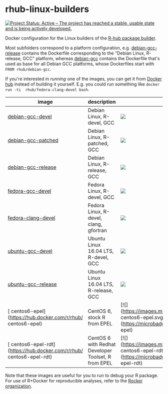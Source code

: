 # rhub-linux-builders

[![Project Status: Active – The project has reached a stable, usable state and is being actively developed.](http://www.repostatus.org/badges/latest/active.svg)](http://www.repostatus.org/#active)

Docker configuration for the Linux builders of the [R-hub package builder](https://builder.r-hub.io/advanced).

Most subfolders correspond to a platform configuration, e.g. [debian-gcc-release](https://github.com/r-hub/rhub-linux-builders/tree/master/debian-gcc-release) contains the Dockerfile corresponding to the "Debian Linux, R-release, GCC" platform, whereas [debian-gcc](https://github.com/r-hub/rhub-linux-builders/tree/master/debian-gcc) contains the Dockerfile that's used as base for all Debian GCC platforms, whose Dockerfiles start with `FROM rhub/debian-gcc`.

If you're interested in _running_ one of the images, you can get it from [Docker hub](https://hub.docker.com/u/rhub) instead of building it yourself. E.g. you could run something like `docker run -ti  rhub/fedora-clang-devel bash`.

image            | description                               | size   | metrics | build status 
---------------- | ----------------------------------------- | ------ | ------- | --------------
[debian-gcc-devel](https://hub.docker.com/r/rhub/debian-gcc-devel)            |  Debian Linux, R-devel, GCC   | [![](https://images.microbadger.com/badges/image/rhub/debian-gcc-devel.svg)](https://microbadger.com/images/rhub/debian-gcc-devel) | [![](https://img.shields.io/docker/pulls/rhub/debian-gcc-devel.svg)](https://hub.docker.com/r/rhub/debian-gcc-devel) |  [![](https://img.shields.io/docker/automated/rhub/debian-gcc-devel.svg)](https://hub.docker.com/r/rhub/debian-gcc-devel/builds)
[debian-gcc-patched](https://hub.docker.com/r/rhub/debian-gcc-patched)            |  Debian Linux, R-patched, GCC   | [![](https://images.microbadger.com/badges/image/rhub/debian-gcc-patched.svg)](https://microbadger.com/images/rhub/debian-gcc-patched) | [![](https://img.shields.io/docker/pulls/rhub/debian-gcc-patched.svg)](https://hub.docker.com/r/rhub/debian-gcc-patched) |  [![](https://img.shields.io/docker/automated/rhub/debian-gcc-patched.svg)](https://hub.docker.com/r/rhub/debian-gcc-patched/builds)
[debian-gcc-release](https://hub.docker.com/r/rhub/debian-gcc-release)            |  Debian Linux, R-release, GCC   | [![](https://images.microbadger.com/badges/image/rhub/debian-gcc-release.svg)](https://microbadger.com/images/rhub/debian-gcc-release) | [![](https://img.shields.io/docker/pulls/rhub/debian-gcc-release.svg)](https://hub.docker.com/r/rhub/debian-gcc-release) |  [![](https://img.shields.io/docker/automated/rhub/debian-gcc-release.svg)](https://hub.docker.com/r/rhub/debian-gcc-release/builds)
[fedora-gcc-devel](https://hub.docker.com/r/rhub/fedora-gcc-devel)            |  Fedora Linux, R-devel, GCC  | [![](https://images.microbadger.com/badges/image/rhub/fedora-gcc-devel.svg)](https://microbadger.com/images/rhub/fedora-gcc-devel) | [![](https://img.shields.io/docker/pulls/rhub/fedora-gcc-devel.svg)](https://hub.docker.com/r/rhub/fedora-gcc-devel) |  [![](https://img.shields.io/docker/automated/rhub/fedora-gcc-devel.svg)](https://hub.docker.com/r/rhub/fedora-gcc-devel/builds)
[fedora-clang-devel](https://hub.docker.com/r/rhub/fedora-clang-devel)            | Fedora Linux, R-devel, clang, gfortran | [![](https://images.microbadger.com/badges/image/rhub/fedora-clang-devel.svg)](https://microbadger.com/images/rhub/fedora-clang-devel) | [![](https://img.shields.io/docker/pulls/rhub/fedora-clang-devel.svg)](https://hub.docker.com/r/rhub/fedora-clang-devel) |  [![](https://img.shields.io/docker/automated/rhub/fedora-clang-devel.svg)](https://hub.docker.com/r/rhub/fedora-clang-devel/builds)
[ubuntu-gcc-devel](https://hub.docker.com/r/rhub/ubuntu-gcc-devel)            | Ubuntu Linux 16.04 LTS, R-devel, GCC  | [![](https://images.microbadger.com/badges/image/rhub/ubuntu-gcc-devel.svg)](https://microbadger.com/images/rhub/ubuntu-gcc-devel) | [![](https://img.shields.io/docker/pulls/rhub/ubuntu-gcc-devel.svg)](https://hub.docker.com/r/rhub/ubuntu-gcc-devel) |  [![](https://img.shields.io/docker/automated/rhub/ubuntu-gcc-devel.svg)](https://hub.docker.com/r/rhub/ubuntu-gcc-devel/builds)
[ubuntu-gcc-release](https://hub.docker.com/r/rhub/ubuntu-gcc-release)            | Ubuntu Linux 16.04 LTS, R-release, GCC  | [![](https://images.microbadger.com/badges/image/rhub/ubuntu-gcc-release.svg)](https://microbadger.com/images/rhub/ubuntu-gcc-release) | [![](https://img.shields.io/docker/pulls/rhub/ubuntu-gcc-release.svg)](https://hub.docker.com/r/rhub/ubuntu-gcc-release) |  [![](https://img.shields.io/docker/automated/rhub/ubuntu-gcc-release.svg)](https://hub.docker.com/r/rhub/ubuntu-gcc-release/builds)
[ centos6-epel](https://hub.docker.com/r/rhub/ centos6-epel)            | CentOS 6, stock R from EPEL  | [![](https://images.microbadger.com/badges/image/rhub/ centos6-epel.svg)](https://microbadger.com/images/rhub/ centos6-epel) | [![](https://img.shields.io/docker/pulls/rhub/ centos6-epel.svg)](https://hub.docker.com/r/rhub/ centos6-epel) |  [![](https://img.shields.io/docker/automated/rhub/ centos6-epel.svg)](https://hub.docker.com/r/rhub/ centos6-epel/builds)
[ centos6-epel-rdt](https://hub.docker.com/r/rhub/  centos6-epel-rdt)            | CentOS 6 with Redhat Developer Toolset, R from EPEL | [![](https://images.microbadger.com/badges/image/rhub/  centos6-epel-rdt.svg)](https://microbadger.com/images/rhub/  centos6-epel-rdt) | [![](https://img.shields.io/docker/pulls/rhub/  centos6-epel-rdt.svg)](https://hub.docker.com/r/rhub/  centos6-epel-rdt) |  [![](https://img.shields.io/docker/automated/rhub/  centos6-epel-rdt.svg)](https://hub.docker.com/r/rhub/  centos6-epel-rdt/builds)

Note that these images are useful for you to run to debug your R package. For use of R+Docker for reproducible analyses, refer to the [Rocker organization](https://rocker-project.org/).

